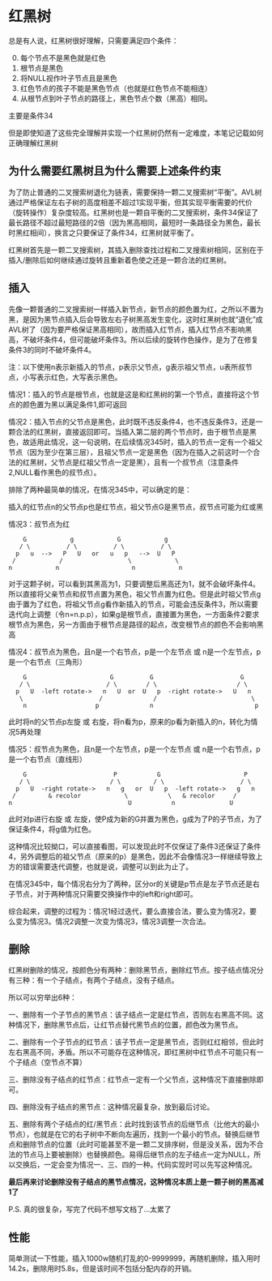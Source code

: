 # 红黑树
总是有人说，红黑树很好理解，只需要满足四个条件：

0. 每个节点不是黑色就是红色
1. 根节点是黑色
2. 将NULL视作叶子节点且是黑色
3. 红色节点的孩子不能是黑色节点（也就是红色节点不能相连）
4. 从根节点到叶子节点的路径上，黑色节点个数（黑高）相同。

主要是条件34

但是即使知道了这些完全理解并实现一个红黑树仍然有一定难度，本笔记记载如何正确理解红黑树

## 为什么需要红黑树且为什么需要上述条件约束
为了防止普通的二叉搜索树退化为链表，需要保持一颗二叉搜索树“平衡”。AVL树通过严格保证左右子树的高度相差不超过1实现平衡，但其实现平衡需要的代价（旋转操作）复杂度较高。红黑树也是一颗自平衡的二叉搜索树，条件34保证了最长路径不超过最短路径的2倍（因为黑高相同，最短时一条路径全为黑色，最长时黑红相间），换言之只要保证了条件34，红黑树就平衡了。

红黑树首先是一颗二叉搜索树，其插入删除查找过程和二叉搜索树相同，区别在于插入/删除后如何继续通过旋转且重新着色使之还是一颗合法的红黑树。

## 插入
先像一颗普通的二叉搜索树一样插入新节点，新节点的颜色置为红，之所以不置为黑，是因为黑节点插入后会导致左右子树黑高发生变化，这时红黑树也就“退化”成AVL树了（因为要严格保证黑高相同），故而插入红节点，插入红节点不影响黑高，不破坏条件4，但可能破坏条件3。所以后续的旋转作色操作，是为了在修复条件3的同时不破坏条件4。

注：以下使用n表示新插入的节点，p表示父节点，g表示祖父节点，u表所叔节点，小写表示红色，大写表示黑色。

情况1：插入的节点是根节点，也就是这是和红黑树的第一个节点，直接将这个节点的颜色置为黑以满足条件1,即可返回

情况2：插入节点的父节点是黑色，此时既不违反条件4，也不违反条件3，还是一颗合法的红黑树，直接返回即可。当插入第二层的两个节点时，由于根节点是黑色，故适用此情况，这一句说明，在后续情况345时，插入的节点一定有一个祖父节点（因为至少在第三层），且祖父节点一定是黑色（因为在插入之前这时一个合法的红黑树，父节点是红祖父节点一定是黑），且有一个叔节点（注意条件2,NULL看作黑色的叔节点）。

排除了两种最简单的情况，在情况345中，可以确定的是：

插入的红节点n的父节点p也是红节点，祖父节点G是黑节点，叔节点可能为红或黑

情况3：叔节点为红

```
    G            g            G            g    
   / \          / \          / \          / \   
  p   u  -->   P   U   or   u   p   -->  U   P  
 /            /                  \            \ 
n            n                    n            n
```

对于这颗子树，可以看到其黑高为1，只要调整后黑高还为1，就不会破坏条件4。所以直接将父亲节点和叔节点置为黑色，祖父节点置为红色。但是此时祖父节点g由于置为了红色，将祖父节点g看作新插入的节点，可能会违反条件3，所以需要迭代向上调整（令n=n.p.p），如果g是根节点，直接置为黑色，一方面条件2要求根节点为黑色，另一方面由于根节点是路径的起点，改变根节点的颜色不会影响黑高

情况4：叔节点为黑色，且n是一个右节点，p是一个左节点 或 n是一个左节点，p是一个右节点（三角形）

```
    G                       G          G                        G   
   / \                     / \        / \                      / \  
  p   U  -left rotate->   n   U  or  U   p  -right rotate->   U   n 
   \                     /              /                          \
    n                   p              n                            p
```
此时将n的父节点p左旋 或 右旋，将n看为p，原来的p看为新插入的n，转化为情况5再处理

情况5：叔节点为黑色，且n是一个左节点，p是一个左节点 或 n是一个右节点，p是一个右节点（直线形）
```
    G                        P           G                       P   
   / \                      / \         / \                     / \  
  p   U  -right rotate->   n   g   or  U   p  -left rotate->   g   n 
 /         & recolor            \           \   & recolor     /      
n                                U           n               U        
```
此时对p进行右旋 或 左旋，使P成为新的G并置为黑色，g成为了P的子节点，为了保证条件4，将g值为红色。

这种情况比较拗口，可以直接看图，可以发现此时不仅保证了条件3还保证了条件4，另外调整后的祖父节点（原来的p）是黑色，因此不会像情况3一样继续导致上方的错误需要迭代调整，也就是说，调整可以到此为止了。

在情况345中，每个情况右分为了两种，区分or的关键是p节点是左子节点还是右子节点，对于两种情况只需要交换操作中的left和right即可。

综合起来，调整的过程为：情况1经过迭代，要么直接合法，要么变为情况2，要么变为情况3。情况2调整一次变为情况3，情况3调整一次合法。

## 删除
红黑树删除的情况，按颜色分有两种：删除黑节点，删除红节点。按子结点情况分有三种：有一个子结点，有两个子结点，没有子结点。

所以可以穷举出6种：

一、删除有一个子节点的黑节点：该子结点一定是红节点，否则左右黑高不同。这种情况下，删除黑节点后，让红节点替代黑节点的位置，颜色改为黑节点。

二、删除有一个子节点的红节点：该子节点一定是黑节点，否则红红相邻，但此时左右黑高不同，矛盾。所以不可能存在这种情况，即红黑树中红节点不可能只有一个子结点（空节点不算）

三、删除没有子结点的红节点：红节点一定有一个父节点，这种情况下直接删除即可。

四、删除没有子结点的黑节点：这种情况最复杂，放到最后讨论。

五、删除有两个子结点的红/黑节点：此时找到该节点的后继节点（比他大的最小节点），也就是在它的右子树中不断向左遍历，找到一个最小的节点。替换后继节点和删除节点的位置（此时可能甚至不是一颗二叉排序树，但是没关系，因为不合法的节点马上要被删除）也替换颜色。易得后继节点的左子结点一定为NULL，所以交换后，一定会变为情况一、三、四的一种。代码实现时可以先写这种情况。

**最后再来讨论删除没有子结点的黑节点情况，这种情况本质上是一颗子树的黑高减1了**

P.S. 真的很复杂，写完了代码不想写文档了...太累了

## 性能
简单测试一下性能，插入1000w随机打乱的0-9999999，再随机删除，插入用时14.2s，删除用时5.8s，但是该时间不包括分配内存的开销。